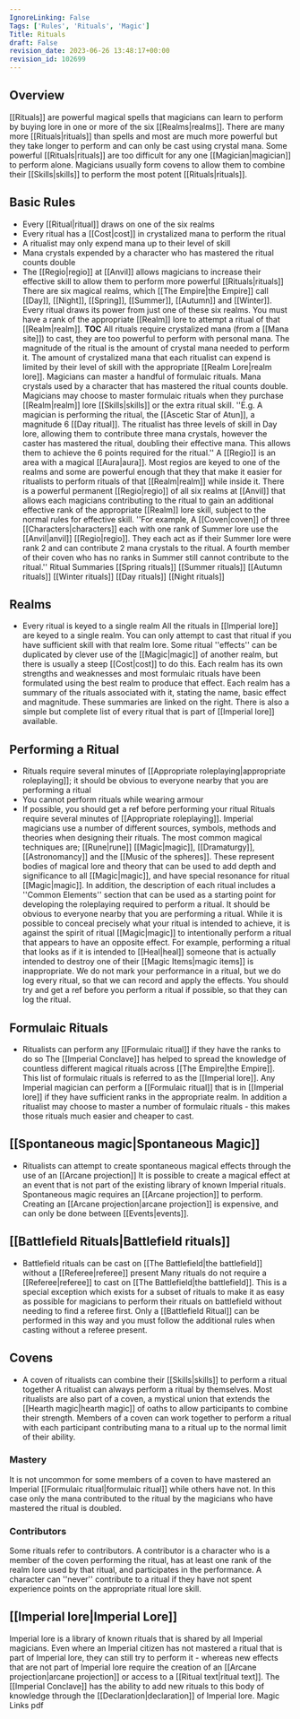 ```yaml
---
IgnoreLinking: False
Tags: ['Rules', 'Rituals', 'Magic']
Title: Rituals
draft: False
revision_date: 2023-06-26 13:48:17+00:00
revision_id: 102699
---
```


## Overview
[[Rituals]] are powerful magical spells that magicians can learn to perform by buying lore in one or more of the six [[Realms|realms]]. There are many more [[Rituals|rituals]] than spells and most are much more powerful but they take longer to perform and can only be cast using crystal mana.
Some powerful [[Rituals|rituals]] are too difficult for any one [[Magician|magician]] to perform alone. Magicians usually form covens to allow them to combine their [[Skills|skills]] to perform the most potent [[Rituals|rituals]].
## Basic Rules
* Every [[Ritual|ritual]] draws on one of the six realms
* Every ritual has a [[Cost|cost]] in crystalized mana to perform the ritual
* A ritualist may only expend mana up to their level of skill
* Mana crystals expended by a character who has mastered the ritual counts double
* The [[Regio|regio]] at [[Anvil]] allows magicians to increase their effective skill to allow them to perform more powerful [[Rituals|rituals]]
There are six magical realms, which [[The Empire|the Empire]] call [[Day]], [[Night]], [[Spring]], [[Summer]], [[Autumn]] and [[Winter]]. Every ritual draws its power from just one of these six realms. You must have a rank of the appropriate [[Realm]] lore to attempt a ritual of that [[Realm|realm]].
__TOC__
All rituals require crystalized mana (from a [[Mana site]]) to cast, they are too powerful to perform with personal mana. The magnitude of the ritual is the amount of crystal mana needed to perform it. The amount of crystalized mana that each ritualist can expend is limited by their level of skill with the appropriate [[Realm Lore|realm lore]]. 
Magicians can master a handful of formulaic rituals. Mana crystals used by a character that has mastered the ritual counts double. Magicians may choose to master formulaic rituals when they purchase [[Realm|realm]] lore [[Skills|skills]] or the  extra ritual skill.
''E.g. A magician is performing the ritual, the [[Ascetic Star of Atun]], a magnitude 6 [[Day ritual]]. The ritualist has three levels of skill in Day lore, allowing them to contribute three mana crystals, however the caster has mastered the ritual, doubling their effective mana. This allows them to achieve the 6 points required for the ritual.''
A [[Regio]] is an area with a magical [[Aura|aura]]. Most regios are keyed to one of the realms and some are powerful enough that they that make it easier for ritualists to perform rituals of that [[Realm|realm]] while inside it. There is a powerful permanent [[Regio|regio]] of all six realms at [[Anvil]] that allows each magicians contributing to the ritual to gain an additional effective rank of the appropriate [[Realm]] lore skill, subject to the normal rules for effective skill.
''For example, A [[Coven|coven]] of three [[Characters|characters]] each with one rank of Summer lore use the [[Anvil|anvil]] [[Regio|regio]]. They each act as if their Summer lore were rank 2 and can contribute 2 mana crystals to the ritual. A fourth member of their coven who has no ranks in Summer still cannot contribute to the ritual.''
Ritual Summaries
[[Spring rituals]]
[[Summer rituals]]
[[Autumn rituals]]
[[Winter rituals]]
[[Day rituals]]
[[Night rituals]]
## Realms
* Every ritual is keyed to a single realm
All the rituals in [[Imperial lore]] are keyed to a single realm. You can only attempt to cast that ritual if you have sufficient skill with that realm lore. Some ritual ''effects'' can be duplicated by clever use of the [[Magic|magic]] of another realm, but there is usually a steep [[Cost|cost]] to do this. Each realm has its own strengths and weaknesses and most formulaic rituals have been formulated using the best realm to produce that effect.
Each realm has a summary of the rituals associated with it, stating the name, basic effect and magnitude. These summaries are linked on the right. There is also a simple but complete list of every ritual that is part of [[Imperial lore]] available.
## Performing a Ritual
* Rituals require several minutes of [[Appropriate roleplaying|appropriate roleplaying]]; it should be obvious to everyone nearby that you are performing a ritual
* You cannot perform rituals while wearing armour
* If possible, you should get a ref before performing your ritual
Rituals require several minutes of [[Appropriate roleplaying]]. Imperial magicians use a number of different sources, symbols, methods and theories when designing their rituals. The most common magical techniques are; [[Rune|rune]] [[Magic|magic]], [[Dramaturgy]], [[Astronomancy]] and the [[Music of the spheres]]. These represent bodies of magical lore and theory that can be used to add depth and significance to all [[Magic|magic]], and have special resonance for ritual [[Magic|magic]]. In addition, the description of each ritual includes a ''Common Elements'' section that can be used as a starting point for developing the roleplaying required to perform a ritual.
It should be obvious to everyone nearby that you are performing a ritual. While it is possible to conceal precisely what your ritual is intended to achieve, it is against the spirit of ritual [[Magic|magic]] to intentionally perform a ritual that appears to have an opposite effect. For example, performing a ritual that looks as if it is intended to [[Heal|heal]] someone that is actually intended to destroy one of their [[Magic Items|magic items]] is inappropriate.
We do not mark your performance in a ritual, but we do log every ritual, so that we can record and apply the effects. You should try and get a ref before you perform a ritual if possible, so that they can log the ritual.
## Formulaic Rituals
* Ritualists can perform any [[Formulaic ritual]] if they have the ranks to do so
The [[Imperial Conclave]] has helped to spread the knowledge of countless different magical rituals across [[The Empire|the Empire]]. This list of formulaic rituals is referred to as the [[Imperial lore]]. Any Imperial magician can perform a [[Formulaic ritual]] that is in [[Imperial lore]] if they have sufficient ranks in the appropriate realm. In addition a ritualist may choose to master a number of formulaic rituals - this makes those rituals much easier and cheaper to cast.
## [[Spontaneous magic|Spontaneous Magic]]
* Ritualists can attempt to create spontaneous magical effects through the use of an [[Arcane projection]]
It is possible to create a magical effect at an event that is not part of the existing library of known Imperial rituals. Spontaneous magic requires an [[Arcane projection]] to perform. Creating an [[Arcane projection|arcane projection]] is expensive, and can only be done between [[Events|events]].
## [[Battlefield Rituals|Battlefield rituals]]
* Battlefield rituals can be cast on [[The Battlefield|the battlefield]] without a [[Referee|referee]] present
Many rituals do not require a [[Referee|referee]] to cast on [[The Battlefield|the battlefield]]. This is a special exception which exists for a subset of rituals to make it as easy as possible for magicians to perform their rituals on battlefield without needing to find a referee first. Only a [[Battlefield Ritual]] can be performed in this way and you must follow the additional rules when casting without a referee present.
## Covens
* A coven of ritualists can combine their [[Skills|skills]] to perform a ritual together
A ritualist can always perform a ritual by themselves. Most ritualists are also part of a coven, a mystical union that extends the [[Hearth magic|hearth magic]] of oaths to allow participants to combine their strength. 
Members of a coven can work together to perform a ritual with each participant contributing mana to a ritual up to the normal limit of their ability.
### Mastery
It is not uncommon for some members of a coven to have mastered an Imperial [[Formulaic ritual|formulaic ritual]] while others have not. In this case only the mana contributed to the ritual by the magicians who have mastered the ritual is doubled.
### Contributors
Some rituals refer to contributors. A contributor is a character who is a member of the coven performing the ritual, has at least one rank of the realm lore used by that ritual, and participates in the performance.
A character can ''never'' contribute to a ritual if they have not spent experience points on the appropriate ritual lore skill.
## [[Imperial lore|Imperial Lore]]
Imperial lore is a library of known rituals that is shared by all Imperial magicians. Even where an Imperial citizen has not mastered a ritual that is part of Imperial lore, they can still try to perform it - whereas new effects that are not part of Imperial lore require the creation of an [[Arcane projection|arcane projection]] or access to a [[Ritual text|ritual text]]. The [[Imperial Conclave]] has the ability to add new rituals to this body of knowledge through the [[Declaration|declaration]] of Imperial lore.
Magic Links
pdf